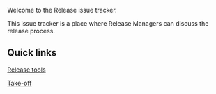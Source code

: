 Welcome to the Release issue tracker. 

This issue tracker is a place where Release Managers can discuss the 
release process.


## Quick links

[Release tools](https://gitlab.com/gitlab-org/release-tools/)

[Take-off](https://gitlab.com/gitlab-org/takeoff)